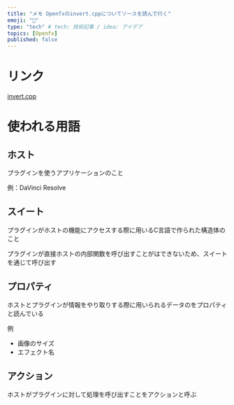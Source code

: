 ```yaml
---
title: "メモ Openfxのinvert.cppについてソースを読んで行く"
emoji: "💨"
type: "tech" # tech: 技術記事 / idea: アイデア
topics: [Openfx]
published: false
---
```


# リンク
[invert.cpp](https://github.com/AcademySoftwareFoundation/openfx/blob/doc/Documentation/sources/Guide/Code/Example2/invert.cpp)


# 使われる用語
## ホスト
プラグインを使うアプリケーションのこと

例：DaVinci Resolve

## スイート
プラグインがホストの機能にアクセスする際に用いるC言語で作られた構造体のこと

プラグインが直接ホストの内部関数を呼び出すことがはできないため、スイートを通じて呼び出す

## プロパティ
ホストとプラグインが情報をやり取りする際に用いられるデータのをプロパティと読んでいる

例
- 画像のサイズ
- エフェクト名

## アクション
ホストがプラグインに対して処理を呼び出すことをアクションと呼ぶ

